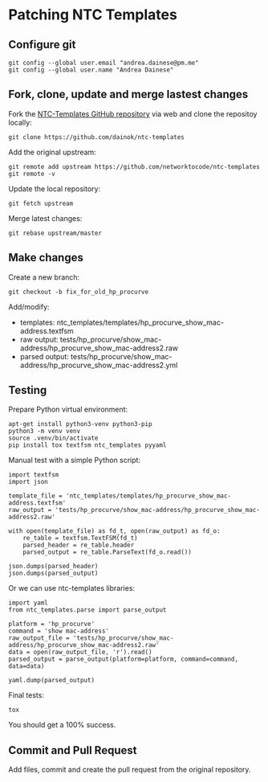 # Patching NTC Templates

## Configure git

~~~
git config --global user.email "andrea.dainese@pm.me"
git config --global user.name "Andrea Dainese"
~~~

## Fork, clone, update and merge lastest changes

Fork the [NTC-Templates GitHub repository](https://github.com/networktocode/ntc-templates) via web and clone the repositoy locally:

~~~
git clone https://github.com/dainok/ntc-templates
~~~

Add the original upstream:

~~~
git remote add upstream https://github.com/networktocode/ntc-templates
git remote -v
~~~

Update the local repository:

~~~
git fetch upstream
~~~

Merge latest changes:

~~~
git rebase upstream/master
~~~

## Make changes

Create a new branch:

~~~
git checkout -b fix_for_old_hp_procurve
~~~

Add/modify:

* templates: ntc_templates/templates/hp_procurve_show_mac-address.textfsm
* raw output: tests/hp_procurve/show_mac-address/hp_procurve_show_mac-address2.raw
* parsed output: tests/hp_procurve/show_mac-address/hp_procurve_show_mac-address2.yml

## Testing

Prepare Python virtual environment:

~~~
apt-get install python3-venv python3-pip
python3 -m venv venv
source .venv/bin/activate
pip install tox textfsm ntc_templates pyyaml
~~~

Manual test with a simple Python script:

~~~
import textfsm
import json

template_file = 'ntc_templates/templates/hp_procurve_show_mac-address.textfsm'
raw_output = 'tests/hp_procurve/show_mac-address/hp_procurve_show_mac-address2.raw'

with open(template_file) as fd_t, open(raw_output) as fd_o:
	re_table = textfsm.TextFSM(fd_t)
	parsed_header = re_table.header
	parsed_output = re_table.ParseText(fd_o.read())

json.dumps(parsed_header)
json.dumps(parsed_output)
~~~

Or we can use ntc-templates libraries:

~~~
import yaml
from ntc_templates.parse import parse_output

platform = 'hp_procurve'
command = 'show mac-address'
raw_output_file = 'tests/hp_procurve/show_mac-address/hp_procurve_show_mac-address2.raw'
data = open(raw_output_file, 'r').read()
parsed_output = parse_output(platform=platform, command=command, data=data)

yaml.dump(parsed_output)
~~~

Final tests:

~~~
tox
~~~

You should get a 100% success.

## Commit and Pull Request

Add files, commit and create the pull request from the original repository.
